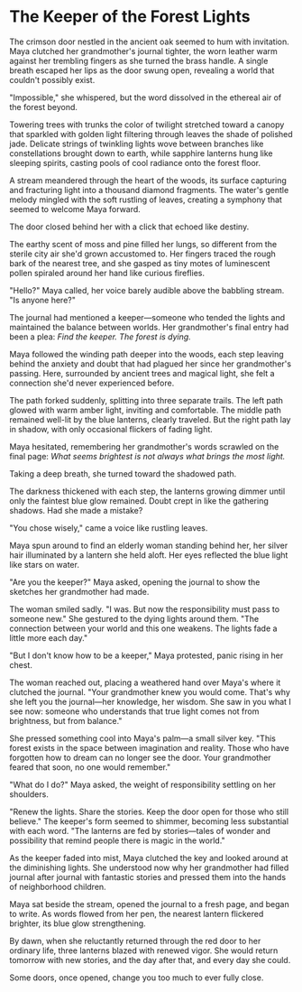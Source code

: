 # The Keeper of the Forest Lights

The crimson door nestled in the ancient oak seemed to hum with invitation. Maya clutched her grandmother's journal tighter, the worn leather warm against her trembling fingers as she turned the brass handle. A single breath escaped her lips as the door swung open, revealing a world that couldn't possibly exist.

"Impossible," she whispered, but the word dissolved in the ethereal air of the forest beyond.

Towering trees with trunks the color of twilight stretched toward a canopy that sparkled with golden light filtering through leaves the shade of polished jade. Delicate strings of twinkling lights wove between branches like constellations brought down to earth, while sapphire lanterns hung like sleeping spirits, casting pools of cool radiance onto the forest floor.

A stream meandered through the heart of the woods, its surface capturing and fracturing light into a thousand diamond fragments. The water's gentle melody mingled with the soft rustling of leaves, creating a symphony that seemed to welcome Maya forward.

The door closed behind her with a click that echoed like destiny.

The earthy scent of moss and pine filled her lungs, so different from the sterile city air she'd grown accustomed to. Her fingers traced the rough bark of the nearest tree, and she gasped as tiny motes of luminescent pollen spiraled around her hand like curious fireflies.

"Hello?" Maya called, her voice barely audible above the babbling stream. "Is anyone here?"

The journal had mentioned a keeper—someone who tended the lights and maintained the balance between worlds. Her grandmother's final entry had been a plea: _Find the keeper. The forest is dying._

Maya followed the winding path deeper into the woods, each step leaving behind the anxiety and doubt that had plagued her since her grandmother's passing. Here, surrounded by ancient trees and magical light, she felt a connection she'd never experienced before.

The path forked suddenly, splitting into three separate trails. The left path glowed with warm amber light, inviting and comfortable. The middle path remained well-lit by the blue lanterns, clearly traveled. But the right path lay in shadow, with only occasional flickers of fading light.

Maya hesitated, remembering her grandmother's words scrawled on the final page: _What seems brightest is not always what brings the most light._

Taking a deep breath, she turned toward the shadowed path.

The darkness thickened with each step, the lanterns growing dimmer until only the faintest blue glow remained. Doubt crept in like the gathering shadows. Had she made a mistake?

"You chose wisely," came a voice like rustling leaves.

Maya spun around to find an elderly woman standing behind her, her silver hair illuminated by a lantern she held aloft. Her eyes reflected the blue light like stars on water.

"Are you the keeper?" Maya asked, opening the journal to show the sketches her grandmother had made.

The woman smiled sadly. "I was. But now the responsibility must pass to someone new." She gestured to the dying lights around them. "The connection between your world and this one weakens. The lights fade a little more each day."

"But I don't know how to be a keeper," Maya protested, panic rising in her chest.

The woman reached out, placing a weathered hand over Maya's where it clutched the journal. "Your grandmother knew you would come. That's why she left you the journal—her knowledge, her wisdom. She saw in you what I see now: someone who understands that true light comes not from brightness, but from balance."

She pressed something cool into Maya's palm—a small silver key. "This forest exists in the space between imagination and reality. Those who have forgotten how to dream can no longer see the door. Your grandmother feared that soon, no one would remember."

"What do I do?" Maya asked, the weight of responsibility settling on her shoulders.

"Renew the lights. Share the stories. Keep the door open for those who still believe." The keeper's form seemed to shimmer, becoming less substantial with each word. "The lanterns are fed by stories—tales of wonder and possibility that remind people there is magic in the world."

As the keeper faded into mist, Maya clutched the key and looked around at the diminishing lights. She understood now why her grandmother had filled journal after journal with fantastic stories and pressed them into the hands of neighborhood children.

Maya sat beside the stream, opened the journal to a fresh page, and began to write. As words flowed from her pen, the nearest lantern flickered brighter, its blue glow strengthening.

By dawn, when she reluctantly returned through the red door to her ordinary life, three lanterns blazed with renewed vigor. She would return tomorrow with new stories, and the day after that, and every day she could.

Some doors, once opened, change you too much to ever fully close.
